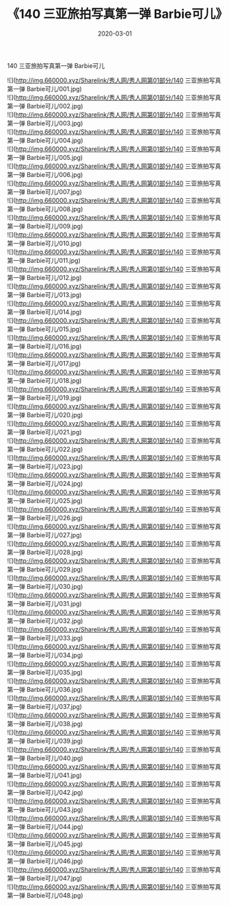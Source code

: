 ﻿---
layout: post
title:  《140 三亚旅拍写真第一弹 Barbie可儿》
date:   2020-03-01
img: http://img.660000.xyz/Sharelink/秀人网/秀人网第01部分/140 三亚旅拍写真第一弹 Barbie可儿/000.jpg
categories: [美女, 清纯, 唯美]
---

140 三亚旅拍写真第一弹 Barbie可儿

  ![](http://img.660000.xyz/Sharelink/秀人网/秀人网第01部分/140 三亚旅拍写真第一弹 Barbie可儿/001.jpg) <br> ![](http://img.660000.xyz/Sharelink/秀人网/秀人网第01部分/140 三亚旅拍写真第一弹 Barbie可儿/002.jpg) <br> ![](http://img.660000.xyz/Sharelink/秀人网/秀人网第01部分/140 三亚旅拍写真第一弹 Barbie可儿/003.jpg) <br> ![](http://img.660000.xyz/Sharelink/秀人网/秀人网第01部分/140 三亚旅拍写真第一弹 Barbie可儿/004.jpg) <br> ![](http://img.660000.xyz/Sharelink/秀人网/秀人网第01部分/140 三亚旅拍写真第一弹 Barbie可儿/005.jpg) <br> ![](http://img.660000.xyz/Sharelink/秀人网/秀人网第01部分/140 三亚旅拍写真第一弹 Barbie可儿/006.jpg) <br> ![](http://img.660000.xyz/Sharelink/秀人网/秀人网第01部分/140 三亚旅拍写真第一弹 Barbie可儿/007.jpg) <br> ![](http://img.660000.xyz/Sharelink/秀人网/秀人网第01部分/140 三亚旅拍写真第一弹 Barbie可儿/008.jpg) <br> ![](http://img.660000.xyz/Sharelink/秀人网/秀人网第01部分/140 三亚旅拍写真第一弹 Barbie可儿/009.jpg) <br> ![](http://img.660000.xyz/Sharelink/秀人网/秀人网第01部分/140 三亚旅拍写真第一弹 Barbie可儿/010.jpg) <br> ![](http://img.660000.xyz/Sharelink/秀人网/秀人网第01部分/140 三亚旅拍写真第一弹 Barbie可儿/011.jpg) <br> ![](http://img.660000.xyz/Sharelink/秀人网/秀人网第01部分/140 三亚旅拍写真第一弹 Barbie可儿/012.jpg) <br> ![](http://img.660000.xyz/Sharelink/秀人网/秀人网第01部分/140 三亚旅拍写真第一弹 Barbie可儿/013.jpg) <br> ![](http://img.660000.xyz/Sharelink/秀人网/秀人网第01部分/140 三亚旅拍写真第一弹 Barbie可儿/014.jpg) <br> ![](http://img.660000.xyz/Sharelink/秀人网/秀人网第01部分/140 三亚旅拍写真第一弹 Barbie可儿/015.jpg) <br> ![](http://img.660000.xyz/Sharelink/秀人网/秀人网第01部分/140 三亚旅拍写真第一弹 Barbie可儿/016.jpg) <br> ![](http://img.660000.xyz/Sharelink/秀人网/秀人网第01部分/140 三亚旅拍写真第一弹 Barbie可儿/017.jpg) <br> ![](http://img.660000.xyz/Sharelink/秀人网/秀人网第01部分/140 三亚旅拍写真第一弹 Barbie可儿/018.jpg) <br> ![](http://img.660000.xyz/Sharelink/秀人网/秀人网第01部分/140 三亚旅拍写真第一弹 Barbie可儿/019.jpg) <br> ![](http://img.660000.xyz/Sharelink/秀人网/秀人网第01部分/140 三亚旅拍写真第一弹 Barbie可儿/020.jpg) <br> ![](http://img.660000.xyz/Sharelink/秀人网/秀人网第01部分/140 三亚旅拍写真第一弹 Barbie可儿/021.jpg) <br> ![](http://img.660000.xyz/Sharelink/秀人网/秀人网第01部分/140 三亚旅拍写真第一弹 Barbie可儿/022.jpg) <br> ![](http://img.660000.xyz/Sharelink/秀人网/秀人网第01部分/140 三亚旅拍写真第一弹 Barbie可儿/023.jpg) <br> ![](http://img.660000.xyz/Sharelink/秀人网/秀人网第01部分/140 三亚旅拍写真第一弹 Barbie可儿/024.jpg) <br> ![](http://img.660000.xyz/Sharelink/秀人网/秀人网第01部分/140 三亚旅拍写真第一弹 Barbie可儿/025.jpg) <br> ![](http://img.660000.xyz/Sharelink/秀人网/秀人网第01部分/140 三亚旅拍写真第一弹 Barbie可儿/026.jpg) <br> ![](http://img.660000.xyz/Sharelink/秀人网/秀人网第01部分/140 三亚旅拍写真第一弹 Barbie可儿/027.jpg) <br> ![](http://img.660000.xyz/Sharelink/秀人网/秀人网第01部分/140 三亚旅拍写真第一弹 Barbie可儿/028.jpg) <br> ![](http://img.660000.xyz/Sharelink/秀人网/秀人网第01部分/140 三亚旅拍写真第一弹 Barbie可儿/029.jpg) <br> ![](http://img.660000.xyz/Sharelink/秀人网/秀人网第01部分/140 三亚旅拍写真第一弹 Barbie可儿/030.jpg) <br> ![](http://img.660000.xyz/Sharelink/秀人网/秀人网第01部分/140 三亚旅拍写真第一弹 Barbie可儿/031.jpg) <br> ![](http://img.660000.xyz/Sharelink/秀人网/秀人网第01部分/140 三亚旅拍写真第一弹 Barbie可儿/032.jpg) <br> ![](http://img.660000.xyz/Sharelink/秀人网/秀人网第01部分/140 三亚旅拍写真第一弹 Barbie可儿/033.jpg) <br> ![](http://img.660000.xyz/Sharelink/秀人网/秀人网第01部分/140 三亚旅拍写真第一弹 Barbie可儿/034.jpg) <br> ![](http://img.660000.xyz/Sharelink/秀人网/秀人网第01部分/140 三亚旅拍写真第一弹 Barbie可儿/035.jpg) <br> ![](http://img.660000.xyz/Sharelink/秀人网/秀人网第01部分/140 三亚旅拍写真第一弹 Barbie可儿/036.jpg) <br> ![](http://img.660000.xyz/Sharelink/秀人网/秀人网第01部分/140 三亚旅拍写真第一弹 Barbie可儿/037.jpg) <br> ![](http://img.660000.xyz/Sharelink/秀人网/秀人网第01部分/140 三亚旅拍写真第一弹 Barbie可儿/038.jpg) <br> ![](http://img.660000.xyz/Sharelink/秀人网/秀人网第01部分/140 三亚旅拍写真第一弹 Barbie可儿/039.jpg) <br> ![](http://img.660000.xyz/Sharelink/秀人网/秀人网第01部分/140 三亚旅拍写真第一弹 Barbie可儿/040.jpg) <br> ![](http://img.660000.xyz/Sharelink/秀人网/秀人网第01部分/140 三亚旅拍写真第一弹 Barbie可儿/041.jpg) <br> ![](http://img.660000.xyz/Sharelink/秀人网/秀人网第01部分/140 三亚旅拍写真第一弹 Barbie可儿/042.jpg) <br> ![](http://img.660000.xyz/Sharelink/秀人网/秀人网第01部分/140 三亚旅拍写真第一弹 Barbie可儿/043.jpg) <br> ![](http://img.660000.xyz/Sharelink/秀人网/秀人网第01部分/140 三亚旅拍写真第一弹 Barbie可儿/044.jpg) <br> ![](http://img.660000.xyz/Sharelink/秀人网/秀人网第01部分/140 三亚旅拍写真第一弹 Barbie可儿/045.jpg) <br> ![](http://img.660000.xyz/Sharelink/秀人网/秀人网第01部分/140 三亚旅拍写真第一弹 Barbie可儿/046.jpg) <br> ![](http://img.660000.xyz/Sharelink/秀人网/秀人网第01部分/140 三亚旅拍写真第一弹 Barbie可儿/047.jpg) <br> ![](http://img.660000.xyz/Sharelink/秀人网/秀人网第01部分/140 三亚旅拍写真第一弹 Barbie可儿/048.jpg) <br>